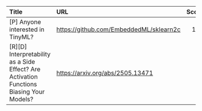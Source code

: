 | Title                                                                                   | URL                                     |   Score | Date                |
|:----------------------------------------------------------------------------------------|:----------------------------------------|--------:|:--------------------|
| [P] Anyone interested in TinyML?                                                        | https://github.com/EmbeddedML/sklearn2c |     107 | 2025-07-14 22:32:42 |
| [R][D] Interpretability as a Side Effect? Are Activation Functions Biasing Your Models? | https://arxiv.org/abs/2505.13471        |      49 | 2025-07-16 10:02:30 |